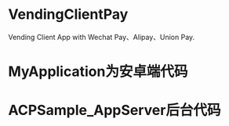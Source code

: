 # VendingClientPay
Vending Client App with Wechat Pay、Alipay、Union Pay.

# MyApplication为安卓端代码
# ACPSample_AppServer后台代码
